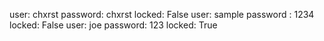 user: chxrst password: chxrst locked: False   user: sample password : 1234 locked: False   user: joe password: 123 locked: True

